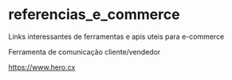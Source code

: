 # referencias_e_commerce
Links interessantes de ferramentas e apis uteis para e-commerce


Ferramenta de comunicação cliente/vendedor

https://www.hero.cx
